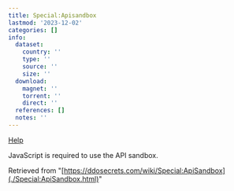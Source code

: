 ```yaml
---
title: Special:Apisandbox
lastmod: '2023-12-02'
categories: []
info:
  dataset:
    country: ''
    type: ''
    source: ''
    size: ''
  download:
    magnet: ''
    torrent: ''
    direct: ''
  references: []
  notes: ''
---
```




[Help](https://www.mediawiki.org/wiki/Special:MyLanguage/Help:ApiSandbox)

JavaScript is required to use the API sandbox.

Retrieved from
"[https://ddosecrets.com/wiki/Special:ApiSandbox](./Special:ApiSandbox.html)"

